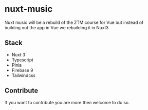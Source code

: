 # nuxt-music

Nuxt music will be a rebuild of the ZTM course for Vue but instead of building out the app in Vue we rebuilding it in Nuxt3

## Stack

* Nuxt 3
* Typescript
* Pinia
* Firebase 9
* Tailwindcss

## Contribute

If you want to contribute you are more then welcome to do so.
